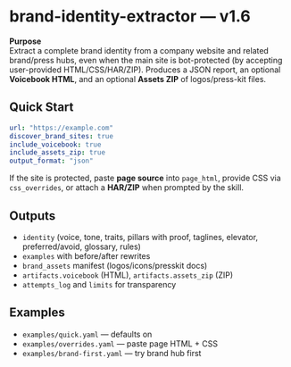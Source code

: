 # brand-identity-extractor — v1.6

**Purpose**  
Extract a complete brand identity from a company website and related brand/press hubs, even when the main site is bot-protected (by accepting user-provided HTML/CSS/HAR/ZIP). Produces a JSON report, an optional **Voicebook HTML**, and an optional **Assets ZIP** of logos/press-kit files.

## Quick Start
```yaml
url: "https://example.com"
discover_brand_sites: true
include_voicebook: true
include_assets_zip: true
output_format: "json"
```

If the site is protected, paste **page source** into `page_html`, provide CSS via `css_overrides`, or attach a **HAR/ZIP** when prompted by the skill.

## Outputs
- `identity` (voice, tone, traits, pillars with proof, taglines, elevator, preferred/avoid, glossary, rules)
- `examples` with before/after rewrites
- `brand_assets` manifest (logos/icons/presskit docs)
- `artifacts.voicebook` (HTML), `artifacts.assets_zip` (ZIP)
- `attempts_log` and `limits` for transparency

## Examples
- `examples/quick.yaml` — defaults on
- `examples/overrides.yaml` — paste page HTML + CSS
- `examples/brand-first.yaml` — try brand hub first
